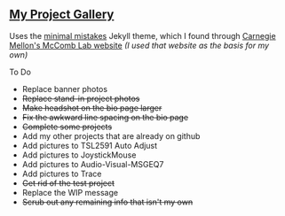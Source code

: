 ## [My Project Gallery](https://d-winker.github.io/)  
Uses the [minimal mistakes](https://mmistakes.github.io/minimal-mistakes/) Jekyll theme, which I found through [Carnegie Mellon's McComb Lab website](https://github.com/cmudrc/cmudrc.github.io) _(I used that website as the basis for my own)_  

To Do
- Replace banner photos
- ~~Replace stand-in project photos~~
- ~~Make headshot on the bio page larger~~
- ~~Fix the awkward line spacing on the bio page~~
- ~~Complete some projects~~
- Add my other projects that are already on github
- Add pictures to TSL2591 Auto Adjust
- Add pictures to JoystickMouse
- Add pictures to Audio-Visual-MSGEQ7
- Add pictures to Trace
- ~~Get rid of the test project~~
- Replace the WIP message
- ~~Scrub out any remaining info that isn't my own~~
